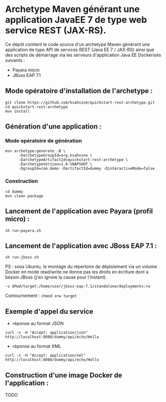 # Archetype Maven générant une application JavaEE 7 de type web service REST (JAX-RS).

Ce dépôt contient le code source d'un archetype Maven générant une application de type API de services REST (Java EE 7 / JAX-RS) ainsi que des scripts de démarrage via les serveurs d'application Java EE Dockerisés suivants :
- Payara micro
- JBoss EAP 7.1

## Mode opératoire d'installation de l'archetype :

```
git clone https://github.com/ksahnine/quickstart-rest-archetype.git
cd quickstart-rest-archetype
mvn install
```

## Génération d'une application :

### Mode opératoire de génération

```
mvn archetype:generate -B \
	  -DarchetypeGroupId=org.ksahnine \
	  -DarchetypeArtifactId=quickstart-rest-archetype \
	  -DarchetypeVersion=1.0-SNAPSHOT \
	  -DgroupId=com.demo -DartifactId=dummy -DinteractiveMode=false
```

### Construction

```
cd dummy
mvn clean package
```

## Lancement de l'application avec Payara (profil micro) :

`sh run-payara.sh`

## Lancement de l'application avec JBoss EAP 7.1 :

`sh run-jboss.sh`

PS : sous Ubuntu, le montage du répertoire de déploiement via un volume Docker en mode read/write ne donne pas les droits en écriture dont a besoin JBoss (j'en ignore la cause pour l'instant).

`-v $Pwd/target:/home/user/jboss-eap-7.1/standalone/deployments:rw`

Contournement : `chmod o+w target`

## Exemple d'appel du service

- réponse au format JSON

```
curl -s -H "Accept: application/json" http://localhost:8080/dummy/api/echo/Hello
```

- réponse au format XML

```
curl -s -H "Accept: application/xml" http://localhost:8080/dummy/api/echo/Hello
```

## Construction d'une image Docker de l'application :

TODO
